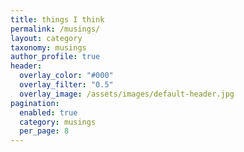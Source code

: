 ```yaml
---
title: things I think
permalink: /musings/
layout: category
taxonomy: musings
author_profile: true
header:
  overlay_color: "#000"
  overlay_filter: "0.5"
  overlay_image: /assets/images/default-header.jpg
pagination:
  enabled: true
  category: musings
  per_page: 8
---
```

